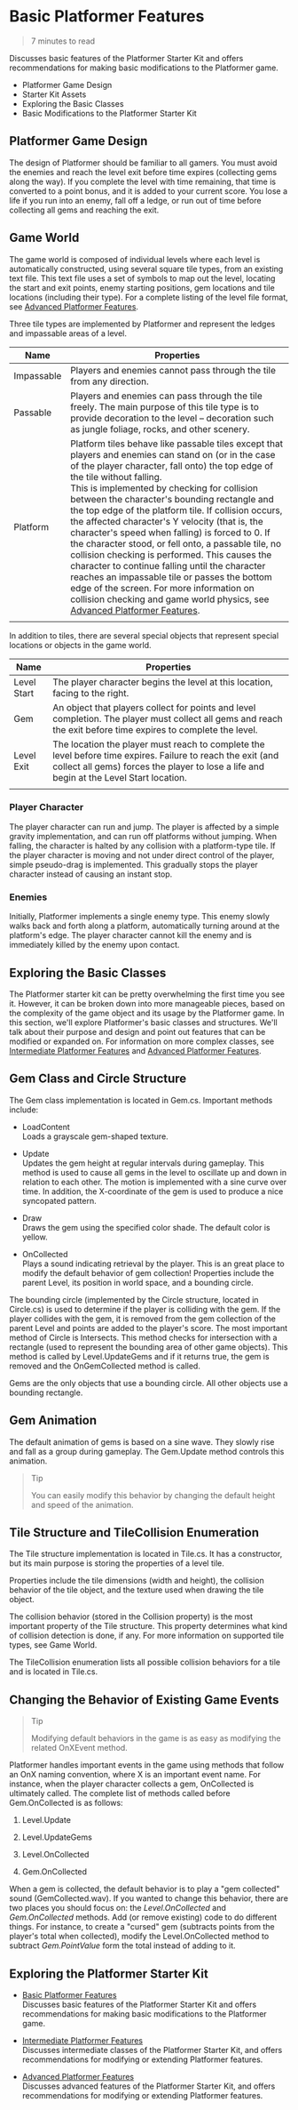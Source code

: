 # Basic Platformer Features

> 7 minutes to read

Discusses basic features of the Platformer Starter Kit and offers recommendations for making basic modifications to the Platformer game.

* Platformer Game Design
* Starter Kit Assets
* Exploring the Basic Classes
* Basic Modifications to the Platformer Starter Kit

## Platformer Game Design

The design of Platformer should be familiar to all gamers. You must avoid the enemies and reach the level exit before time expires (collecting gems along the way). If you complete the level with time remaining, that time is converted to a point bonus, and it is added to your current score. You lose a life if you run into an enemy, fall off a ledge, or run out of time before collecting all gems and reaching the exit.

## Game World

The game world is composed of individual levels where each level is automatically constructed, using several square tile types, from an existing text file. This text file uses a set of symbols to map out the level, locating the start and exit points, enemy starting positions, gem locations and tile locations (including their type). For a complete listing of the level file format, see [Advanced Platformer Features](Documentation/3_advanced_platformer_features.md).

Three tile types are implemented by Platformer and represent the ledges and impassable areas of a level.

|Name|Properties|
|-|-|
|Impassable|Players and enemies cannot pass through the tile from any direction.|
|Passable|Players and enemies can pass through the tile freely. The main purpose of this tile type is to provide decoration to the level – decoration such as jungle foliage, rocks, and other scenery.|
|Platform|Platform tiles behave like passable tiles except that players and enemies can stand on (or in the case of the player character, fall onto) the top edge of the tile without falling.</br>This is implemented by checking for collision between the character's bounding rectangle and the top edge of the platform tile. If collision occurs, the affected character's Y velocity (that is, the character's speed when falling) is forced to 0. If the character stood, or fell onto, a passable tile, no collision checking is performed. This causes the character to continue falling until the character reaches an impassable tile or passes the bottom edge of the screen. For more information on collision checking and game world physics, see [Advanced Platformer Features](Documentation/3_advanced_platformer_features.md).
|||

In addition to tiles, there are several special objects that represent special locations or objects in the game world.

|Name|Properties|
|-|-|
|Level Start|The player character begins the level at this location, facing to the right.|
|Gem|An object that players collect for points and level completion. The player must collect all gems and reach the exit before time expires to complete the level.|
|Level Exit|The location the player must reach to complete the level before time expires. Failure to reach the exit (and collect all gems) forces the player to lose a life and begin at the Level Start location.|
|||

### Player Character

The player character can run and jump. The player is affected by a simple gravity implementation, and can run off platforms without jumping. When falling, the character is halted by any collision with a platform-type tile. If the player character is moving and not under direct control of the player, simple pseudo-drag is implemented. This gradually stops the player character instead of causing an instant stop.

### Enemies

Initially, Platformer implements a single enemy type. This enemy slowly walks back and forth along a platform, automatically turning around at the platform's edge. The player character cannot kill the enemy and is immediately killed by the enemy upon contact.

## Exploring the Basic Classes

The Platformer starter kit can be pretty overwhelming the first time you see it. However, it can be broken down into more manageable pieces, based on the complexity of the game object and its usage by the Platformer game. In this section, we'll explore Platformer's basic classes and structures. We'll talk about their purpose and design and point out features that can be modified or expanded on. For information on more complex classes, see [Intermediate Platformer Features](Documentation/2_intermediate_platformer_features.md) and [Advanced Platformer Features](Documentation/3_advanced_platformer_features.md).

## Gem Class and Circle Structure

The Gem class implementation is located in Gem.cs. Important methods include:

* LoadContent</br>Loads a grayscale gem-shaped texture.

* Update</br>Updates the gem height at regular intervals during gameplay. This method is used to cause all gems in the level to oscillate up and down in relation to each other. The motion is implemented with a sine curve over time. In addition, the X-coordinate of the gem is used to produce a nice syncopated pattern.

* Draw</br>Draws the gem using the specified color shade. The default color is yellow.

* OnCollected</br>Plays a sound indicating retrieval by the player. This is an great place to modify the default behavior of gem collection!
Properties include the parent Level, its position in world space, and a bounding circle.

The bounding circle (implemented by the Circle structure, located in Circle.cs) is used to determine if the player is colliding with the gem. If the player collides with the gem, it is removed from the gem collection of the parent Level and points are added to the player's score. The most important method of Circle is Intersects. This method checks for intersection with a rectangle (used to represent the bounding area of other game objects). This method is called by Level.UpdateGems and if it returns true, the gem is removed and the OnGemCollected method is called.

Gems are the only objects that use a bounding circle. All other objects use a bounding rectangle.

## Gem Animation
The default animation of gems is based on a sine wave. They slowly rise and fall as a group during gameplay. The Gem.Update method controls this animation.

> Tip
> 
> You can easily modify this behavior by changing the default height and speed of the animation.

## Tile Structure and TileCollision Enumeration

The Tile structure implementation is located in Tile.cs. It has a constructor, but its main purpose is storing the properties of a level tile.

Properties include the tile dimensions (width and height), the collision behavior of the tile object, and the texture used when drawing the tile object.

The collision behavior (stored in the Collision property) is the most important property of the Tile structure. This property determines what kind of collision detection is done, if any. For more information on supported tile types, see Game World.

The TileCollision enumeration lists all possible collision behaviors for a tile and is located in Tile.cs.

## Changing the Behavior of Existing Game Events

> Tip
> 
> Modifying default behaviors in the game is as easy as modifying the related OnXEvent method.

Platformer handles important events in the game using methods that follow an OnX naming convention, where X is an important event name. For instance, when the player character collects a gem, OnCollected is ultimately called. The complete list of methods called before Gem.OnCollected is as follows:

1. Level.Update

2. Level.UpdateGems

3. Level.OnCollected

4. Gem.OnCollected

When a gem is collected, the default behavior is to play a "gem collected" sound (GemCollected.wav). If you wanted to change this behavior, there are two places you should focus on: the *Level.OnCollected* and *Gem.OnCollected* methods. Add (or remove existing) code to do different things. For instance, to create a "cursed" gem (subtracts points from the player's total when collected), modify the Level.OnCollected method to subtract *Gem.PointValue* form the total instead of adding to it.

## Exploring the Platformer Starter Kit

* [Basic Platformer Features](Documentation/1_basic_platformer_features.md)</br>Discusses basic features of the Platformer Starter Kit and offers recommendations for making basic modifications to the Platformer game.

* [Intermediate Platformer Features](Documentation/2_intermediate_platformer_features.md)</br>Discusses intermediate classes of the Platformer Starter Kit, and offers recommendations for modifying or extending Platformer features.

* [Advanced Platformer Features](Documentation/3_advanced_platformer_features.md)</br>Discusses advanced features of the Platformer Starter Kit, and offers recommendations for modifying or extending Platformer features.
